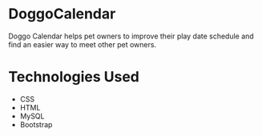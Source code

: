# DoggoCalendar

Doggo Calendar helps pet owners to improve their play date schedule and find an easier way to meet other pet owners.


# Technologies Used
- CSS
- HTML
- MySQL
- Bootstrap
